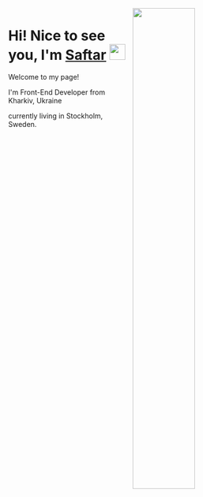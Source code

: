 <img align="right" src="https://cdn.dribbble.com/users/1235346/screenshots/3252385/job.gif" width="50%"/>


<h1 align="left">Hi! Nice to see you, I'm <a href="https://github.com/Saftar94" target="_blank">Saftar</a> 
<img src="https://github.com/blackcater/blackcater/raw/main/images/Hi.gif" height="32"/></h1>

<p font-size="20">Welcome to my page!</p>
<p>I'm Front-End Developer from  Kharkiv, Ukraine</p> 
<p>currently living in  Stockholm, Sweden.</p>









